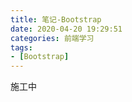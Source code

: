 ```yaml
---
title: 笔记-Bootstrap
date: 2020-04-20 19:29:51
categories: 前端学习
tags:
- [Bootstrap]
---
```


施工中

<!-- more -->